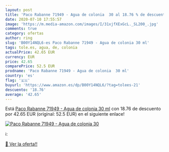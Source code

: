 ```yaml
---
layout: post
title: 'Paco Rabanne 71949 - Agua de colonia  30 al 18.76 % de descuento'
date: 2020-07-10 17:55:57
image: 'https://m.media-amazon.com/images/I/31xjfXExGcL._SL200_.jpg'
comments: true
category: ofertas
author: ring
slug: 'B00Y14NQL6-es Paco Rabanne 71949 - Agua de colonia 30 ml'
tags: tole.es, agua, de, colonia
actualPrice: 42.65 EUR
currency: EUR
price: 42.65
comparePrice: 52.5 EUR
prodname: 'Paco Rabanne 71949 - Agua de colonia  30 ml'
country: 'es'
flag: '🇪🇸'
buyurl: 'https://www.amazon.es/dp/B00Y14NQL6/?tag=tolees-21'
descuento: '18.76'
average: '42.65'
---
```


Está [Paco Rabanne 71949 - Agua de colonia  30 ml](https://www.amazon.es/dp/B00Y14NQL6/?tag=tolees-21) con 18.76 de descuento por 42.65 EUR (original: 52.5 EUR) en el siguiente enlace!

[![Paco Rabanne 71949 - Agua de colonia  30](https://m.media-amazon.com/images/I/31xjfXExGcL._SL200_.jpg)](https://www.amazon.es/dp/B00Y14NQL6/?tag=tolees-21)

ℹ️:


[🛒 Ver la oferta!!](https://www.amazon.es/dp/B00Y14NQL6/?tag=tolees-21)
